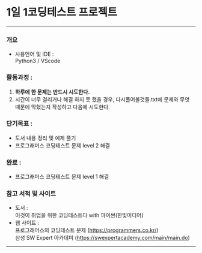 # 1일 1코딩테스트 프로젝트 

***
### 개요 
* 사용언어 및 IDE :   
 Python3 / VScode
### 활동과정 :   
1. **하루에 한 문제는 반드시 시도한다.**
2. 시간이 너무 걸리거나 해결 하지 못 했을 경우, 다시풀어볼것들.txt에 문제와 무엇 때문에 막혔는지 작성하고 다음에 시도한다.

### 단기목표 :
* 도서 내용 정리 및 예제 풀기
* 프로그래머스 코딩테스트 문제 level 2 해결

### 완료 :
* 프로그래머스 코딩테스트 문제 level 1 해결


### 참고 서적 및 사이트
* 도서 :   
 이것이 취업을 위한 코딩테스트다 with 파이썬(한빛미디어)
* 웹 사이트 :    
 프로그래머스의 코딩테스트 문제 (https://programmers.co.kr/)   
 삼성 SW Expert 아카데미 (https://swexpertacademy.com/main/main.do)
 
 
 ***
 
